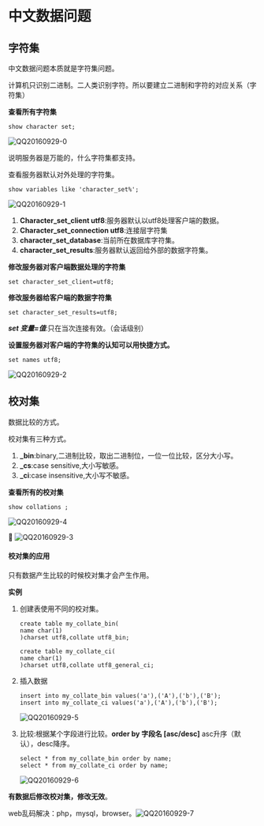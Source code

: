 # 中文数据问题

## 字符集

中文数据问题本质就是字符集问题。

计算机只识别二进制。二人类识别字符。所以要建立二进制和字符的对应关系（字符集）

**查看所有字符集**

```mysql
show character set;
```

![QQ20160929-0](QQ20160929-0.png)

说明服务器是万能的，什么字符集都支持。

查看服务器默认对外处理的字符集。

```mysql
show variables like 'character_set%';
```

 ![QQ20160929-1](QQ20160929-1.png)

1. **Character_set_client utf8**:服务器默认以utf8处理客户端的数据。
2. **Character_set_connection utf8**:连接层字符集
3. **character_set_database**:当前所在数据库字符集。
4. **character_set_results**:服务器默认返回给外部的数据字符集。

**修改服务器对客户端数据处理的字符集**

```mysql
set character_set_client=utf8;
```

**修改服务器给客户端的数据字符集**

```Mysql
set character_set_results=utf8;
```

**_set 变量=值_**:只在当次连接有效。（会话级别）



**设置服务器对客户端的字符集的认知可以用快捷方式。**

```Mysql
set names utf8;
```

 ![QQ20160929-2](QQ20160929-2.png)



## 校对集

数据比较的方式。

校对集有三种方式。

1. **_bin**:binary,二进制比较，取出二进制位，一位一位比较，区分大小写。
2. **_cs**:case sensitive,大小写敏感。
3. **_ci**:case insensitive,大小写不敏感。

**查看所有的校对集**

```mysql
show collations ;
```

 ![QQ20160929-4](QQ20160929-4.png)

 ![QQ20160929-3](QQ20160929-3.png)

#### 校对集的应用

只有数据产生比较的时候校对集才会产生作用。

**实例**

1. 创建表使用不同的校对集。

   ```mysql
   create table my_collate_bin(
   name char(1)
   )charset utf8,collate utf8_bin; 
   ```

   ```mysql
   create table my_collate_ci(
   name char(1)
   )charset utf8,collate utf8_general_ci; 
   ```

2. 插入数据

   ```mysql
   insert into my_collate_bin values('a'),('A'),('b'),('B');
   insert into my_collate_ci values('a'),('A'),('b'),('B');
   ```

    ![QQ20160929-5](QQ20160929-5.png)

3. 比较:根据某个字段进行比较。**order by 字段名 [asc/desc]** asc升序（默认），desc降序。

   ```mysql
   select * from my_collate_bin order by name;
   select * from my_collate_ci order by name;
   ```

    ![QQ20160929-6](QQ20160929-6.png)

**有数据后修改校对集，修改无效**。



 web乱码解决：php，mysql，browser。![QQ20160929-7](QQ20160929-7.png)



